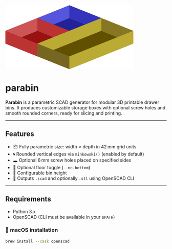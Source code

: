 <span align="left">
  <img src="logo.svg" width="400" alt="parabin logo">
</span>

# parabin

**Parabin** is a parametric SCAD generator for modular 3D printable drawer bins. It produces customizable storage boxes with optional screw holes and smooth rounded corners, ready for slicing and printing.

---

## Features

- 📦 Fully parametric size: width × depth in 42 mm grid units
- 🌀 Rounded vertical edges via `minkowski()` (enabled by default)
- 🕳️ Optional 6 mm screw holes placed on specified sides
- 🔩 Optional floor toggle (`--no-bottom`)
- 📐 Configurable bin height
- 💾 Outputs `.scad` and optionally `.stl` using OpenSCAD CLI

---

## Requirements

- Python 3.x
- OpenSCAD (CLI must be available in your `$PATH`)

### 🔧 macOS installation

```bash
brew install --cask openscad
